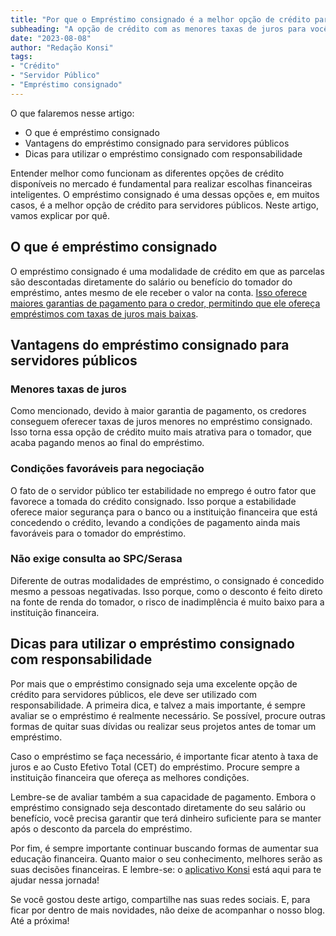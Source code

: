 ```yaml
---
title: "Por que o Empréstimo consignado é a melhor opção de crédito para servidores públicos?"
subheading: "A opção de crédito com as menores taxas de juros para você que é servidor público"
date: "2023-08-08"
author: "Redação Konsi"
tags:
- "Crédito"
- "Servidor Público"
- "Empréstimo consignado"
---
```


O que falaremos nesse artigo:

- O que é empréstimo consignado
- Vantagens do empréstimo consignado para servidores públicos
- Dicas para utilizar o empréstimo consignado com responsabilidade

Entender melhor como funcionam as diferentes opções de crédito disponíveis no mercado é fundamental para realizar escolhas financeiras inteligentes. O empréstimo consignado é uma dessas opções e, em muitos casos, é a melhor opção de crédito para servidores públicos. Neste artigo, vamos explicar por quê.

## O que é empréstimo consignado

O empréstimo consignado é uma modalidade de crédito em que as parcelas são descontadas diretamente do salário ou benefício do tomador do empréstimo, antes mesmo de ele receber o valor na conta. [Isso oferece maiores garantias de pagamento para o credor, permitindo que ele ofereça empréstimos com taxas de juros mais baixas](https://konsi.com.br/postagens/7-dicas-para-conseguir-a-menor-taxa-de-juros-no-consignado.md).

## Vantagens do empréstimo consignado para servidores públicos

### Menores taxas de juros

Como mencionado, devido à maior garantia de pagamento, os credores conseguem oferecer taxas de juros menores no empréstimo consignado. Isso torna essa opção de crédito muito mais atrativa para o tomador, que acaba pagando menos ao final do empréstimo.

### Condições favoráveis para negociação

O fato de o servidor público ter estabilidade no emprego é outro fator que favorece a tomada do crédito consignado. Isso porque a estabilidade oferece maior segurança para o banco ou a instituição financeira que está concedendo o crédito, levando a condições de pagamento ainda mais favoráveis para o tomador do empréstimo.

### Não exige consulta ao SPC/Serasa

Diferente de outras modalidades de empréstimo, o consignado é concedido mesmo a pessoas negativadas. Isso porque, como o desconto é feito direto na fonte de renda do tomador, o risco de inadimplência é muito baixo para a instituição financeira.

## Dicas para utilizar o empréstimo consignado com responsabilidade

Por mais que o empréstimo consignado seja uma excelente opção de crédito para servidores públicos, ele deve ser utilizado com responsabilidade. A primeira dica, e talvez a mais importante, é sempre avaliar se o empréstimo é realmente necessário. Se possível, procure outras formas de quitar suas dívidas ou realizar seus projetos antes de tomar um empréstimo.

Caso o empréstimo se faça necessário, é importante ficar atento à taxa de juros e ao Custo Efetivo Total (CET) do empréstimo. Procure sempre a instituição financeira que ofereça as melhores condições.

Lembre-se de avaliar também a sua capacidade de pagamento. Embora o empréstimo consignado seja descontado diretamente do seu salário ou benefício, você precisa garantir que terá dinheiro suficiente para se manter após o desconto da parcela do empréstimo.

Por fim, é sempre importante continuar buscando formas de aumentar sua educação financeira. Quanto maior o seu conhecimento, melhores serão as suas decisões financeiras. E lembre-se: o [aplicativo Konsi](http://konsi.com.br) está aqui para te ajudar nessa jornada!

Se você gostou deste artigo, compartilhe nas suas redes sociais. E, para ficar por dentro de mais novidades, não deixe de acompanhar o nosso blog. Até a próxima!